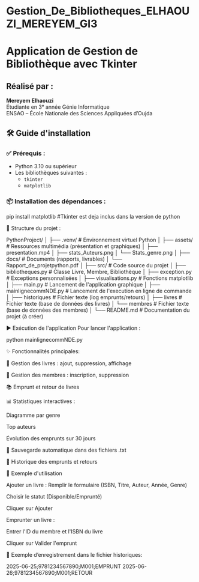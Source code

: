 # Gestion_De_Bibliotheques_ELHAOUZI_MEREYEM_GI3
#  Application de Gestion de Bibliothèque avec Tkinter

##  Réalisé par :
**Mereyem Elhaouzi**  
Étudiante en 3ᵉ année Génie Informatique  
ENSAO – École Nationale des Sciences Appliquées d’Oujda

## 🛠️ Guide d'installation

### ✅ Prérequis :
- Python 3.10 ou supérieur
- Les bibliothèques suivantes :
  - `tkinter`
  - `matplotlib`

### 📦 Installation des dépendances :
pip install matplotlib
#Tkinter est deja inclus dans la version de python

📁 Structure du projet :

PythonProject/
│
├── .venv/                            # Environnement virtuel Python
│
├── assets/                           # Ressources multimédia (présentation et graphiques)
│   ├── presentation.mp4
│   ├── stats_Auteurs.png
│   └── Stats_genre.png
│
├── docs/                             # Documents (rapports, livrables)
│   └── Rapport_de_projetpython.pdf
│
├── src/                              # Code source du projet
│   ├── bibliotheques.py              # Classe Livre, Membre, Bibliothèque
│   ├── exception.py                  # Exceptions personnalisées
│   ├── visualisations.py             # Fonctions matplotlib
│   ├── main.py                       # Lancement de l'application graphique
│   ├── mainlignecommNDE.py           # Lancement de l'execution en ligne de commande
│   ├── historiques                   # Fichier texte (log emprunts/retours)
│   ├── livres                        # Fichier texte (base de données des livres)
│   └── membres                       # Fichier texte (base de données des membres)
│
└── README.md                         # Documentation du projet (à créer)


▶️ Exécution de l'application
Pour lancer l'application :

python mainlignecommNDE.py

✨ Fonctionnalités principales:

📖 Gestion des livres : ajout, suppression, affichage

👤 Gestion des membres : inscription, suppression

📚 Emprunt et retour de livres

📊 Statistiques interactives :

Diagramme par genre

Top auteurs

Évolution des emprunts sur 30 jours

💾 Sauvegarde automatique dans des fichiers .txt

📅 Historique des emprunts et retours

📌 Exemple d'utilisation

Ajouter un livre :
Remplir le formulaire (ISBN, Titre, Auteur, Année, Genre)

Choisir le statut (Disponible/Emprunté)

Cliquer sur Ajouter

Emprunter un livre :

Entrer l'ID du membre et l'ISBN du livre

Cliquer sur Valider l'emprunt

📝 Exemple d’enregistrement dans le fichier historiques:

2025-06-25;9781234567890;M001;EMPRUNT
2025-06-26;9781234567890;M001;RETOUR
